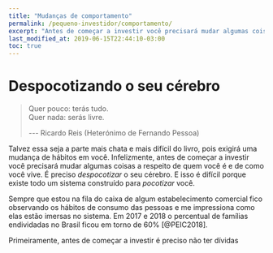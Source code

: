 ```yaml
---
title: "Mudanças de comportamento"
permalink: /pequeno-investidor/comportamento/
excerpt: "Antes de começar a investir você precisará mudar algumas coisas a respeito de quem você é e de como você vive."
last_modified_at: 2019-06-15T22:44:10-03:00
toc: true
---
```


# Despocotizando o seu cérebro

> Quer pouco: terás tudo. <br />
> Quer nada: serás livre.
>
>  --- Ricardo Reis (Heterónimo de Fernando Pessoa)

Talvez essa seja a parte mais chata e mais difícil do livro, pois exigirá uma mudança de hábitos em você. Infelizmente, antes de começar a investir você precisará mudar algumas coisas a respeito de quem você é e de como você vive. É preciso _despocotizar_ o seu cérebro. E isso é difícil porque existe todo um sistema construído para _pocotizar_ você.

Sempre que estou na fila do caixa de algum estabelecimento comercial fico observando os hábitos de consumo das pessoas e me impressiona como elas estão imersas no sistema. Em 2017 e 2018 o percentual de famílias endividadas no Brasil ficou em torno de 60% [@PEIC2018].

Primeiramente, antes de começar a investir é preciso não ter dívidas
